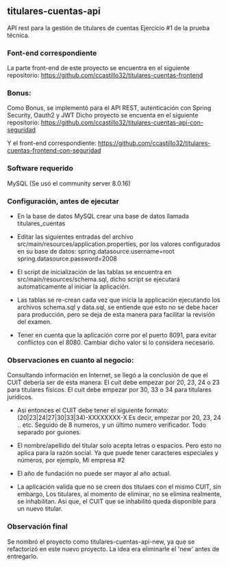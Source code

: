 ## titulares-cuentas-api
API rest para la gestión de titulares de cuentas
Ejercicio #1 de la prueba técnica.

### Font-end correspondiente

La parte front-end de este proyecto se encuentra en el siguiente repositorio:
https://github.com/ccastillo32/titulares-cuentas-frontend

### Bonus:

Como Bonus, se implementó para el API REST, autenticación con Spring Security, Oauth2 y JWT
Dicho proyecto se encuenta en el siguiente repositorio:
https://github.com/ccastillo32/titulares-cuentas-api-con-seguridad

Y el front-end correspondiente:
https://github.com/ccastillo32/titulares-cuentas-frontend-con-seguridad

### Software requerido

MySQL (Se usó el community server 8.0.16)

### Configuración, antes de ejecutar

- En la base de datos MySQL crear una base de datos llamada titulares_cuentas

- Editar las siguientes entradas del archivo src/main/resources/application.properties, por los valores configurados en su base de datos:
spring.datasource.username=root
spring.datasource.password=2008

- El script de inicialización de las tablas se encuentra en src/main/resources/schema.sql, dicho script se ejecutará automaticamente al iniciar la aplicación.

- Las tablas se re-crean cada vez que inicia la applicación ejecutando los archivos schema.sql y data.sql, se entiende que esto no se debe hacer para producción, pero se deja de esta manera para facilitar la revisión del examen.

- Tener en cuenta que la aplicación corre por el puerto 8091, para evitar conflictos con el 8080. Cambiar dicho valor si lo considera necesario.

### Observaciones en cuanto al negocio:

Consultando información en Internet, se llegó a la conclusión de que el CUIT debería ser de esta manera:
El cuit debe empezar por 20, 23, 24 o 23 para titulares físicos.
El cuit debe empezar por 30, 33 o 34 para titulares jurídicos.

- Asi entonces el CUIT debe tener el siguiente formato:
(20|23|24|27|30|33|34)-XXXXXXXX-X
Es decir, empezar por 20, 23, 24 .. etc.
Seguido de 8 numeros, y un último numero verificador. Todo separado por guiones.

- El nombre/apellido del titular solo acepta letras o espacios.
Pero esto no aplica para la razón social. Ya que puede tener caracteres especiales y números, por ejemplo, Mi empresa #2

- El año de fundación no puede ser mayor al año actual.

- La aplicación valida que no se creen dos titulaes con el mismo CUIT, sin embargo, Los titulares, al momento de eliminar, no se elimina realmente, se inhabilitan.
Asi que, el CUIT que se inhabilitó queda disponible para un nuevo titular.

### Observación final

Se nombró el proyecto como titulares-cuentas-api-new, ya que se refactorizó en este nuevo proyecto.
La idea era eliminarle el 'new' antes de entregarlo.


